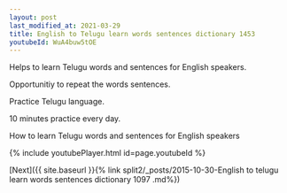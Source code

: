```yaml
---
layout: post
last_modified_at: 2021-03-29
title: English to Telugu learn words sentences dictionary 1453 
youtubeId: WuA4buw5tOE
---
```

 
 
Helps to learn Telugu words and sentences for English speakers.

Opportunitiy to repeat the words sentences. 

Practice Telugu language. 
 
10 minutes practice every day. 
 
How to learn Telugu words and sentences for English speakers 
 
{% include youtubePlayer.html id=page.youtubeId %}
 
 
[Next]({{ site.baseurl }}{% link  split2/_posts/2015-10-30-English to telugu learn words sentences dictionary 1097 .md%})
 
